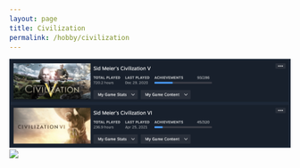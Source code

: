 ```yaml
---
layout: page
title: Civilization 
permalink: /hobby/civilization
---
```


<img src="/assets/img/cv5and6.png">
<img src="/assets/img/cv5.png">